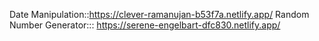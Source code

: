 Date Manipulation::https://clever-ramanujan-b53f7a.netlify.app/
Random Number Generator::: https://serene-engelbart-dfc830.netlify.app/
